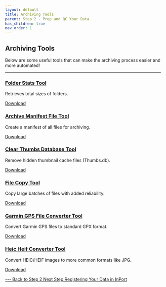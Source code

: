```yaml
---
layout: default
title: Archiving Tools
parent: Step 2 - Prep and QC Your Data
has_children: true
nav_order: 1
---
```


## Archiving Tools
Below are some useful tools that can make the archiving process easier and more automated!

---

<div class="card-grid">

  <div class="card">
    <h3><a href="{{ '/docs/Folder-Stats-Tool.html' | relative_url}}">Folder Stats Tool</a></h3>
    <p>Retrieves total sizes of folders.</p>
    <p><a href="{{ 'https://Brighton-Hedger-NOAA.github.io/data-archiving-guide/tools/folderstatstool.exe' }}">Download</p>
  </div>

  <div class="card">
    <h3><a href="{{ '/docs/Archive-Manifest-File-Tool.html' | relative_url}}">Archive Manifest File Tool</a></h3>
    <p>Create a manifest of all files for archiving.</p>
    <a href="{{ 'https://Brighton-Hedger-NOAA.github.io/data-archiving-guide/tools/archivemanifesttool.exe' }}">Download</p>
  </div>

  <div class="card">
  <h3><a href="{{ '/docs/Clear-Thumbs-Database-Tool.html' | relative_url}}">Clear Thumbs Database Tool</a></h3>
    <p>Remove hidden thumbnail cache files (Thumbs.db).</p>
    <p><a href="{{ 'https://Brighton-Hedger-NOAA.github.io/data-archiving-guide/tools/thumbstool.exe' }}">Download</p>
  </div>

  <div class="card">
    <h3><a href="{{ '/docs/Archive-File-Copy-Tool.html' | relative_url}}">File Copy Tool</a></h3>
    <p>Copy large batches of files with added reliability.</p>
    <p><a href="{{ 'https://Brighton-Hedger-NOAA.github.io/data-archiving-guide/tools/filecopytool.exe' }}">Download</p>
  </div>

  <div class="card">
    <h3><a href="{{ '/docs/Garmin-GPS-File-Converter-Tool.html' | relative_url}}">Garmin GPS File Converter Tool</a></h3>
    <p>Convert Garmin GPS files to standard GPX format.</p>
    <p><a href="{{ 'https://Brighton-Hedger-NOAA.github.io/data-archiving-guide/tools/gpstool.exe' }}">Download</p>
  </div>

  <div class="card">
    <h3><a href="{{ '/docs/Heic-Heif-Converter-Tool.html' | relative_url}}">Heic Heif Converter Tool</a></h3>
    <p>Convert HEIC/HEIF images to more common formats like JPG.</p>
    <p><a href="{{ 'https://Brighton-Hedger-NOAA.github.io/data-archiving-guide/tools/heicheiftool.exe' }}">Download</p>
  </div>


</div>
---
<a href="{{ '/docs/Tools' | relative_url }}" class="btn btn-custom fs-6 mb-4 mb-md-0">
  Back to Step 2
<a href="{{ '/docs/Register-Data-in-InPort' | relative_url }}" class="btn btn-custom fs-6 mb-4 mb-md-0">
  Next Step:Registering Your Data in InPort
